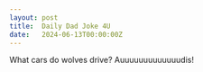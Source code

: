 ```yaml
---
layout: post
title:  Daily Dad Joke 4U
date:   2024-06-13T00:00:00Z
---
```

What cars do wolves drive? Auuuuuuuuuuuuudis!
